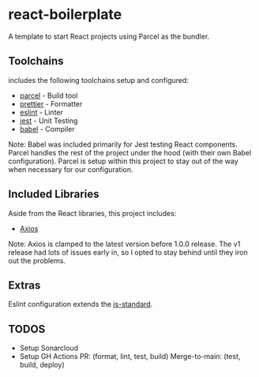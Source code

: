 # react-boilerplate

A template to start React projects using Parcel as the bundler.

## Toolchains

includes the following toolchains setup and configured:

-   [parcel](https://parceljs.org/) - Build tool
-   [prettier](https://prettier.io/) - Formatter
-   [eslint](https://eslint.org/) - Linter
-   [jest](https://jestjs.io/) - Unit Testing
-   [babel](https://babeljs.io/) - Compiler

Note: Babel was included primarily for Jest testing React components. Parcel handles the rest of the project under the hood (with their own Babel configuration). Parcel is setup within this project to stay out of the way when necessary for our configuration.

## Included Libraries

Aside from the React libraries, this project includes:

-   [Axios](https://axios-http.com/)

Note: Axios is clamped to the latest version before 1.0.0 release. The v1 release had lots of issues early in, so I opted to stay behind until they iron out the problems.

## Extras

Eslint configuration extends the [js-standard](https://standardjs.com/).

## TODOS

-   Setup Sonarcloud
-   Setup GH Actions PR: (format, lint, test, build) Merge-to-main: (test, build, deploy)
